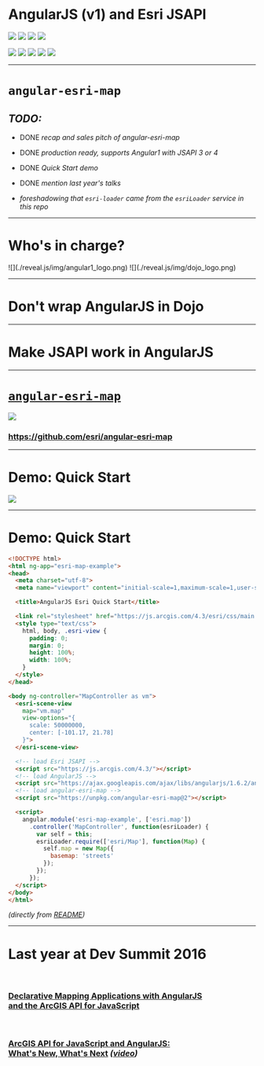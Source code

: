 # AngularJS (v1) and Esri JSAPI

![](./reveal.js/img/angular1_logo.png) <!-- .element: style="width: 250px;" -->
![](./reveal.js/img/angular1_logo.png) <!-- .element: style="width: 250px;" -->
![](./reveal.js/img/angular1_logo.png) <!-- .element: style="width: 250px;" -->
![](./reveal.js/img/angular1_logo.png) <!-- .element: style="width: 250px;" -->

![](./reveal.js/img/angular1_logo.png) <!-- .element: style="width: 250px;" -->
![](./reveal.js/img/angular1_logo.png) <!-- .element: style="width: 250px;" -->
![](./reveal.js/img/angular1_logo.png) <!-- .element: style="width: 250px;" -->
![](./reveal.js/img/angular1_logo.png) <!-- .element: style="width: 250px;" -->
![](./reveal.js/img/angular1_logo.png) <!-- .element: style="width: 250px;" -->

---

# `angular-esri-map`

## _TODO:_

- DONE _recap and sales pitch of angular-esri-map_

- DONE _production ready, supports Angular1 with JSAPI 3 or 4_

- DONE _Quick Start demo_

- DONE _mention last year's talks_

- _foreshadowing that `esri-loader` came from the `esriLoader` service in this repo_

---

# Who's in charge?

<p> <!-- .element: style="display: flex; align-items: center;" -->
  ![](./reveal.js/img/angular1_logo.png)
  ![](./reveal.js/img/dojo_logo.png)
</p>

---
<!-- .slide: data-background="./reveal.js/img/angular_in_dojo.png" -->

# Don't wrap AngularJS in Dojo <!-- .element: style="margin-top: 42%; padding: 10px; color: white; background: rgba(128, 128, 128, 0.6)" -->

---
<!-- .slide: data-background="./reveal.js/img/jsapi_in_angular.png" -->

# Make JSAPI work in AngularJS <!-- .element: style="margin-top: 42%; padding: 10px; color: white; background: rgba(128, 128, 128, 0.6)" -->

---

# [`angular-esri-map`](https://github.com/esri/angular-esri-map)

![](./reveal.js/img/esri_github.png) <!-- .element: style="border-radius: 100%; box-shadow: 0 0 10px rgba(0, 0, 0, 0.15);" -->

### https://github.com/esri/angular-esri-map

---

# Demo: Quick Start

[
![](./reveal.js/img/angular-esri-map_quickstart_v2.png)<!-- .element: style="width: 75%;" -->
](https://github.com/Esri/angular-esri-map/blob/master/README.md#quick-start)

---

# Demo: Quick Start

```html
<!DOCTYPE html>
<html ng-app="esri-map-example">
<head>
  <meta charset="utf-8">
  <meta name="viewport" content="initial-scale=1,maximum-scale=1,user-scalable=no">

  <title>AngularJS Esri Quick Start</title>

  <link rel="stylesheet" href="https://js.arcgis.com/4.3/esri/css/main.css">
  <style type="text/css">
    html, body, .esri-view {
      padding: 0;
      margin: 0;
      height: 100%;
      width: 100%;
    }
  </style>
</head>

<body ng-controller="MapController as vm">
  <esri-scene-view
    map="vm.map"
    view-options="{
      scale: 50000000,
      center: [-101.17, 21.78]
    }">
  </esri-scene-view>

  <!-- load Esri JSAPI -->
  <script src="https://js.arcgis.com/4.3/"></script>
  <!-- load AngularJS -->
  <script src="https://ajax.googleapis.com/ajax/libs/angularjs/1.6.2/angular.js"></script>
  <!-- load angular-esri-map -->
  <script src="https://unpkg.com/angular-esri-map@2"></script>

  <script>
    angular.module('esri-map-example', ['esri.map'])
      .controller('MapController', function(esriLoader) {
        var self = this;
        esriLoader.require(['esri/Map'], function(Map) {
          self.map = new Map({
            basemap: 'streets'
          });
        });
      });
  </script>
</body>
</html>
```

_(directly from [README](https://github.com/Esri/angular-esri-map/blob/master/README.md#quick-start))_

---

# Last year at Dev Summit 2016

<br/>

### [Declarative Mapping Applications with AngularJS <br/> and the ArcGIS API for JavaScript](http://proceedings.esri.com/library/userconf/devsummit16/papers/dev_int_193.pdf)

<br/>

### [ArcGIS API for JavaScript and AngularJS: <br/> What's New, What's Next](https://jwasilgeo.github.io/esri-jsapi-and-angular-whats-next-dev-summit-2016)  _([video](http://arcg.is/2lQn5ps))_
